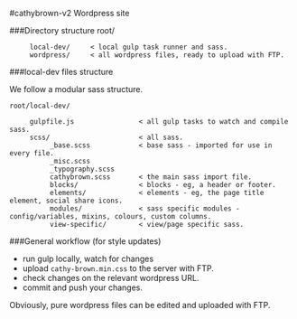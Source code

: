 #cathybrown-v2
Wordpress site 


###Directory structure
    root/
  
         local-dev/     < local gulp task runner and sass.
         wordpress/     < all wordpress files, ready to upload with FTP.

###local-dev files structure

We follow a modular sass structure.

    root/local-dev/

         gulpfile.js                < all gulp tasks to watch and compile sass.
         scss/                      < all sass.
              _base.scss            < base sass - imported for use in every file.
              _misc.scss
              _typography.scss
              cathybrown.scss       < the main sass import file.
              blocks/               < blocks - eg, a header or footer.
              elements/             < elements - eg, the page title element, social share icons.
              modules/              < sass specific modules - config/variables, mixins, colours, custom columns.
              view-specific/        < view/page specific sass.

###General workflow (for style updates)
- run gulp locally, watch for changes
- upload `cathy-brown.min.css` to the server with FTP.
- check changes on the relevant wordpress URL.
- commit and push your changes.

Obviously, pure wordpress files can be edited and uploaded with FTP. 
